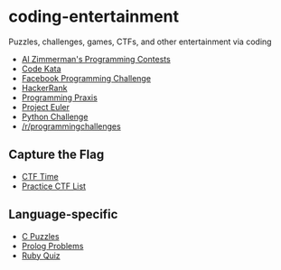 coding-entertainment
====================

Puzzles, challenges, games, CTFs, and other entertainment via coding

* [Al Zimmerman's Programming Contests](http://www.azspcs.net)
* [Code Kata](http://codekata.pragprog.com)
* [Facebook Programming Challenge](https://facebook.interviewstreet.com/recruit/challenges)
* [HackerRank](https://www.hackerrank.com)
* [Programming Praxis](http://programmingpraxis.com)
* [Project Euler](http://projecteuler.net)
* [Python Challenge](http://www.pythonchallenge.com)
* [/r/programmingchallenges](http://www.reddit.com/r/programmingchallenges)

Capture the Flag
----------------
* [CTF Time](http://ctftime.org/event/list/)
* [Practice CTF List](http://captf.com/practice-ctf/)

Language-specific
-----------------
* [C Puzzles](http://www.gowrikumar.com/c/)
* [Prolog Problems](https://sites.google.com/site/prologsite/prolog-problems)
* [Ruby Quiz](http://rubyquiz.com)
